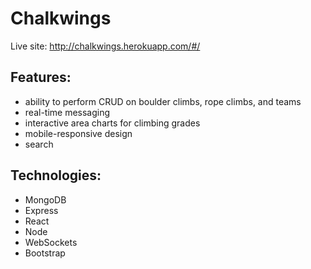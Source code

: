 # Chalkwings

Live site: http://chalkwings.herokuapp.com/#/

## Features: 
- ability to perform CRUD on boulder climbs, rope climbs, and teams
- real-time messaging
- interactive area charts for climbing grades
- mobile-responsive design
- search

## Technologies: 
- MongoDB
- Express
- React
- Node
- WebSockets
- Bootstrap

